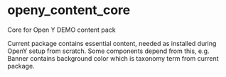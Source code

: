 # openy_content_core
Core for Open Y DEMO content pack

Current package contains essential content, needed as installed during OpenY setup from scratch. 
Some components depend from this, e.g. Banner contains background color which is taxonomy term from current package.

